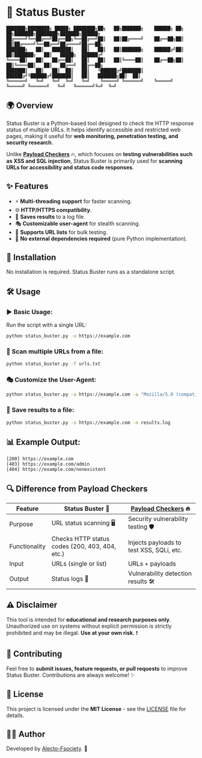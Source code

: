 # 🚀 Status Buster

```
███████╗████████╗ █████╗ ████████╗██╗   ██╗███████╗    ██████╗ ██╗   ██╗███████╗████████╗███████╗██████╗ 
██╔════╝╚══██╔══╝██╔══██╗╚══██╔══╝██║   ██║██╔════╝    ██╔══██╗██║   ██║██╔════╝╚══██╔══╝██╔════╝██╔══██╗
███████╗   ██║   ███████║   ██║   ██║   ██║███████╗    ██████╔╝██║   ██║███████╗   ██║   █████╗  ██████╔╝
╚════██║   ██║   ██╔══██║   ██║   ██║   ██║╚════██║    ██╔══██╗██║   ██║╚════██║   ██║   ██╔══╝  ██╔══██╗
███████║   ██║   ██║  ██║   ██║   ╚██████╔╝███████║    ██████╔╝╚██████╔╝███████║   ██║   ███████╗██║  ██║
╚══════╝   ╚═╝   ╚═╝  ╚═╝   ╚═╝    ╚═════╝ ╚══════╝    ╚═════╝  ╚═════╝ ╚══════╝   ╚═╝   ╚══════╝╚═╝  ╚═╝      

```

## 🌍 Overview

Status Buster is a Python-based tool designed to check the HTTP response status of multiple URLs. It helps identify accessible and restricted web pages, making it useful for **web monitoring, penetration testing, and security research**.

Unlike [**Payload Checkers**](https://github.com/Alecto-Fsociety/Payload_Checkers) 🔥, which focuses on **testing vulnerabilities such as XSS and SQL injection**, Status Buster is primarily used for **scanning URLs for accessibility and status code responses**.

## ✨ Features

- ⚡ **Multi-threading support** for faster scanning.
- 🌐 **HTTP/HTTPS compatibility**.
- 📝 **Saves results** to a log file.
- 🎭 **Customizable user-agent** for stealth scanning.
- 📂 **Supports URL lists** for bulk testing.
- 🚀 **No external dependencies required** (pure Python implementation).

## 📌 Installation

No installation is required. Status Buster runs as a standalone script.

## 🛠️ Usage

### ▶️ Basic Usage:

Run the script with a single URL:

```bash
python status_buster.py -u https://example.com
```

### 📑 Scan multiple URLs from a file:

```bash
python status_buster.py -f urls.txt
```

### 🎭 Customize the User-Agent:

```bash
python status_buster.py -u https://example.com -a "Mozilla/5.0 (compatible; StatusBuster)"
```

### 💾 Save results to a file:

```bash
python status_buster.py -u https://example.com -o results.log
```

## 📊 Example Output:

```
[200] https://example.com
[403] https://example.com/admin
[404] https://example.com/nonexistent
```

## 🔍 Difference from Payload Checkers

| Feature       | Status Buster 🚀                               | [Payload Checkers](https://github.com/Alecto-Fsociety/Payload_Checkers) 🔥 |
| ------------- | ---------------------------------------------- | ----------------------------------------------------------------------- |
| Purpose       | URL status scanning 🖥️                         | Security vulnerability testing 🛡️                                      |
| Functionality | Checks HTTP status codes (200, 403, 404, etc.) | Injects payloads to test XSS, SQLi, etc.                               |
| Input         | URLs (single or list)                          | URLs + payloads                                                         |
| Output        | Status logs 📜                                  | Vulnerability detection results 🛠️                                      |

## ⚠️ Disclaimer

This tool is intended for **educational and research purposes only**. Unauthorized use on systems without explicit permission is strictly prohibited and may be illegal. **Use at your own risk.** ❗

## 🤝 Contributing

Feel free to **submit issues, feature requests, or pull requests** to improve Status Buster. Contributions are always welcome! ✨

## 📜 License

This project is licensed under the **MIT License** - see the [LICENSE](https://github.com/Alecto-Fsociety/Alecto-Fsociety/blob/main/LICENSE) file for details.

## 👨‍💻 Author

Developed by [Alecto-Fsociety](https://github.com/Alecto-Fsociety). 🚀

